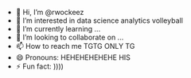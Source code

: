 - 👋 Hi, I’m @rwockeez
- 👀 I’m interested in data science analytics volleyball
- 🌱 I’m currently learning ...
- 💞️ I’m looking to collaborate on ...
- 📫 How to reach me TGTG ONLY TG
- 😄 Pronouns: HEHEHEHEHEHE HIS
- ⚡ Fun fact: ))))

<!---
rwockeez/rwockeez is a ✨ special ✨ repository because its `README.md` (this file) appears on your GitHub profile.
You can click the Preview link to take a look at your changes.
--->
